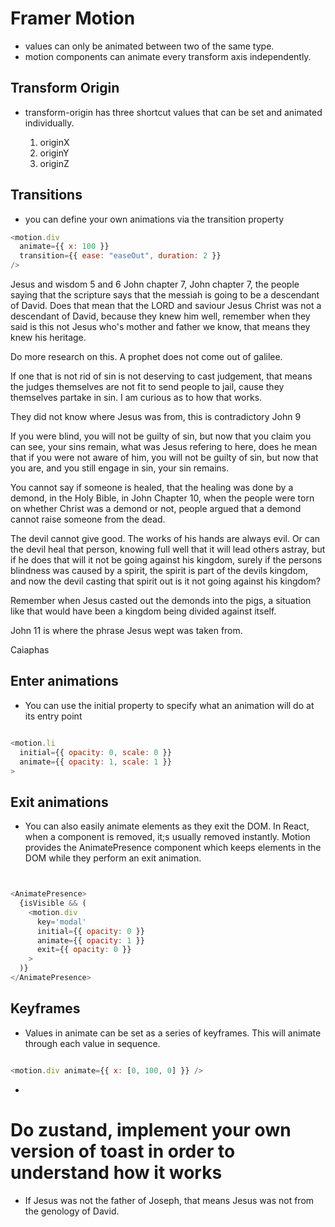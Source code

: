 # Framer Motion

- values can only be animated between two of the same type.
- motion components can animate every transform axis independently.

## Transform Origin

- transform-origin has three shortcut values that can be set and animated individually.

  1. originX
  2. originY
  3. originZ

## Transitions

- you can define your own animations via the transition property

```javascript
<motion.div
  animate={{ x: 100 }}
  transition={{ ease: "easeOut", duration: 2 }}
/>
```

Jesus and wisdom 5 and 6 John chapter 7, John chapter 7, the people saying that the scripture says that the messiah is going to be a descendant of David. Does that mean that the LORD and saviour Jesus Christ was not a descendant of David, because they knew him well, remember when they said is this not Jesus who's mother and father we know, that means they knew his heritage.

Do more research on this. A prophet does not come out of galilee.

If one that is not rid of sin is not deserving to cast judgement, that means the judges themselves are not fit to send people to jail, cause they themselves partake in sin. I am curious as to how that works.

They did not know where Jesus was from, this is contradictory John 9

If you were blind, you will not be guilty of sin, but now that you claim you can see, your sins remain, what was Jesus refering to here, does he mean that if you were not aware of him, you will not be guilty of sin, but now that you are, and you still engage in sin, your sin remains.

You cannot say if someone is healed, that the healing was done by a demond, in the Holy Bible, in John Chapter 10, when the people were torn on whether Christ was a demond or not, people argued that a demond cannot raise someone from the dead.

The devil cannot give good. The works of his hands are always evil. Or can the devil heal that person, knowing full well that it will lead others astray, but if he does that will it not be going against his kingdom, surely if the persons blindness was caused by a spirit, the spirit is part of the devils kingdom, and now the devil casting that spirit out is it not going against his kingdom? 

Remember when Jesus casted out the demonds into the pigs, a situation like that would have been a kingdom being divided against itself.

John 11 is where the phrase Jesus wept was taken from.

Caiaphas


## Enter animations

- You can use the initial property to specify what an animation will do at its entry point

```javascript

<motion.li
  initial={{ opacity: 0, scale: 0 }}
  animate={{ opacity: 1, scale: 1 }}
>

```

## Exit animations

- You can also easily animate elements as they exit the DOM. In React, when a component is removed, it;s usually removed instantly. Motion provides the AnimatePresence component which keeps elements in the DOM while they perform an exit animation.

```javascript


<AnimatePresence>
  {isVisible && (
    <motion.div
      key='modal'
      initial={{ opacity: 0 }}
      animate={{ opacity: 1 }}
      exit={{ opacity: 0 }}
    >
  )}
</AnimatePresence>


```

## Keyframes

- Values in animate can be set as a series of keyframes. This will animate through each value in sequence.

``` javascript

<motion.div animate={{ x: [0, 100, 0] }} />

```

- 

# Do zustand, implement your own version of toast in order to understand how it works

- If Jesus was not the father of Joseph, that means Jesus was not from the genology of David.

